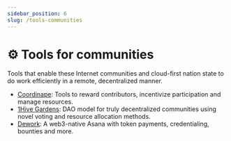 ```yaml
---
sidebar_position: 6
slug: /tools-communities
---
```


# ⚙️ Tools for communities

Tools that enable these Internet communities and cloud-first nation state to do work efficiently in a remote, decentralized manner.

- [Coordinape](https://coordinape.com): Tools to reward contributors, incentivize participation and manage resources.
- [1Hive Gardens](https://gardens.1hive.org): DAO model for truly decentralized communities using novel voting and resource allocation methods.
- [Dework](https://dework.xyz): A web3-native Asana with token payments, credentialing, bounties and more.
